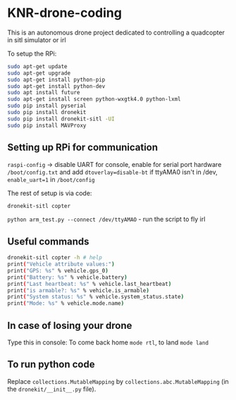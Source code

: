 # KNR-drone-coding

 This is an autonomous drone project dedicated to controlling a quadcopter in sitl simulator or irl

To setup the RPi:

```bash
sudo apt-get update
sudo apt-get upgrade
sudo apt-get install python-pip
sudo apt-get install python-dev
sudo apt install future
sudo apt-get install screen python-wxgtk4.0 python-lxml
sudo pip install pyserial
sudo pip install dronekit
sudo pip install dronekit-sitl -UI
sudo pip install MAVProxy
```

## Setting up RPi for communication

`raspi-config` -> disable UART for console, enable for serial port hardware
`/boot/config.txt` and add `dtoverlay=disable-bt`
if ttyAMA0 isn't in /dev, `enable_uart=1` in `/boot/config`

The rest of setup is via code:

```bash
dronekit-sitl copter
```

`python arm_test.py --connect /dev/ttyAMAO` - run the script to fly irl

## Useful commands

```bash
dronekit-sitl copter -h # help
print("Vehicle attribute values:")
print("GPS: %s" % vehicle.gps_0)
print("Battery: %s" % vehicle.battery)
print("Last heartbeat: %s" % vehicle.last_heartbeat)
print("is armable?: %s" % vehicle.is_armable)
print("System status: %s" % vehicle.system_status.state)
print("Mode: %s" % vehicle.mode.name)
```

## In case of losing your drone

Type this in console:
To come back home `mode rtl`, to land `mode land`

## To run python code

Replace `collections.MutableMapping` by `collections.abc.MutableMapping` (in the `dronekit/__init__.py` file).
